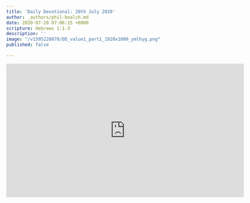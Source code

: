 ```yaml
---
title: 'Daily Devotional: 20th July 2020'
author: _authors/phil-boalch.md
date: 2020-07-20 07:06:15 +0000
scripture: Hebrews 1:1-3
description: ''
image: "/v1595228870/DD_value1_part1_1920x1080_ymlhyg.png"
published: false

---
```

<iframe src="https://player.vimeo.com/video/439812154" width="640" height="360" frameborder="0" allow="autoplay; fullscreen" allowfullscreen></iframe>
